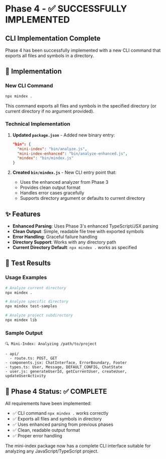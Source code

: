 # Phase 4 - ✅ SUCCESSFULLY IMPLEMENTED

## CLI Implementation Complete

Phase 4 has been successfully implemented with a new CLI command that exports all files and symbols in a directory.

## 🎯 Implementation

### New CLI Command
```bash
npx mindex .
```

This command exports all files and symbols in the specified directory (or current directory if no argument provided).

### Technical Implementation

1. **Updated `package.json`** - Added new binary entry:
   ```json
   "bin": {
     "mini-index": "bin/analyze.js",
     "mini-index-enhanced": "bin/analyze-enhanced.js", 
     "mindex": "bin/mindex.js"
   }
   ```

2. **Created `bin/mindex.js`** - New CLI entry point that:
   - Uses the enhanced analyzer from Phase 3
   - Provides clean output format
   - Handles error cases gracefully
   - Supports directory argument or defaults to current directory

## ✨ Features

- **Enhanced Parsing**: Uses Phase 3's enhanced TypeScript/JSX parsing
- **Clean Output**: Simple, readable file tree with exported symbols
- **Error Handling**: Graceful failure handling
- **Directory Support**: Works with any directory path
- **Current Directory Default**: `npx mindex .` works as specified

## 🧪 Test Results

### Usage Examples

```bash
# Analyze current directory
npx mindex .

# Analyze specific directory  
npx mindex test-samples

# Analyze project subdirectory
npx mindex lib
```

### Sample Output
```
🔍 Mini-Index: Analyzing /path/to/project

- api/
  - route.ts: POST, GET
- components.jsx: ChatInterface, ErrorBoundary, Footer
- types.ts: User, Message, DEFAULT_CONFIG, ChatState
- user.js: generateUserId, getCurrentUser, createUser, updateUserActivity
```

## 🎉 Phase 4 Status: ✅ COMPLETE

All requirements have been implemented:
- ✅ CLI command `npx mindex .` works correctly
- ✅ Exports all files and symbols in directory
- ✅ Uses enhanced parsing from previous phases
- ✅ Clean, readable output format
- ✅ Proper error handling

The mini-index package now has a complete CLI interface suitable for analyzing any JavaScript/TypeScript project.

